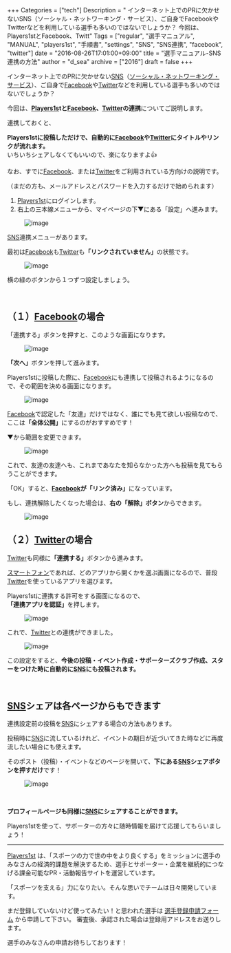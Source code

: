 +++
Categories = ["tech"]
Description = " インターネット上でのPRに欠かせないSNS（ソーシャル・ネットワーキング・サービス）、ご自身でFacebookやTwitterなどを利用している選手も多いのではないでしょうか？  今回は、Players1stとFacebook、Twitt"
Tags = ["regular", "選手マニュアル", "MANUAL", "players1st", "手順書", "settings", "SNS", "SNS連携", "facebook", "twitter"]
date = "2016-08-26T17:01:00+09:00"
title = "選手マニュアル-SNS連携の方法"
author = "d_sea"
archive = ["2016"]
draft = false
+++

<body>
<p>インターネット上でのPRに欠かせない<a class="keyword" href="http://d.hatena.ne.jp/keyword/SNS">SNS</a>（<a class="keyword" href="http://d.hatena.ne.jp/keyword/%A5%BD%A1%BC%A5%B7%A5%E3%A5%EB%A1%A6%A5%CD%A5%C3%A5%C8%A5%EF%A1%BC%A5%AD%A5%F3%A5%B0%A1%A6%A5%B5%A1%BC%A5%D3%A5%B9">ソーシャル・ネットワーキング・サービス</a>）、ご自身で<a class="keyword" href="http://d.hatena.ne.jp/keyword/Facebook">Facebook</a>や<a class="keyword" href="http://d.hatena.ne.jp/keyword/Twitter">Twitter</a>などを利用している選手も多いのではないでしょうか？</p>


<p>今回は、<b><a href="https://players1.st/">Players1s</a>tと<a class="keyword" href="http://d.hatena.ne.jp/keyword/Facebook">Facebook</a>、<a class="keyword" href="http://d.hatena.ne.jp/keyword/Twitter">Twitter</a>の連携</b>についてご説明します。</p>


<p>連携しておくと、

<b>Players1stに投稿しただけで、自動的に<a class="keyword" href="http://d.hatena.ne.jp/keyword/Facebook">Facebook</a>や<a class="keyword" href="http://d.hatena.ne.jp/keyword/Twitter">Twitter</a>にタイトルやリンクが流れます。</b><br>いちいちシェアしなくてもいいので、楽になりますよ👍</p>


<p>なお、すでに<a class="keyword" href="http://d.hatena.ne.jp/keyword/Facebook">Facebook</a>、または<a class="keyword" href="http://d.hatena.ne.jp/keyword/Twitter">Twitter</a>をご利用されている方向けの説明です。<br></p>


<p>（まだの方も、メールアドレスとパスワードを入力するだけで始められます）</p>





<ol>
<li>
<a href="https://players1.st/">Players1st</a>にログインします。<br>
</li>
<li>右上の三本線メニューから、マイページの下▼にある「設定」へ進みます。</li>
</ol>


<p><figure data-orig-width="360" data-orig-height="400" class="tmblr-full"><img src="https://cdn-ak.f.st-hatena.com/images/fotolife/d/d_sea/20180823/20180823110552.png" alt="image" data-orig-width="360" data-orig-height="400"></figure></p>
<p><a class="keyword" href="http://d.hatena.ne.jp/keyword/SNS">SNS</a>連携メニューがあります。</p>
<p>最初は<a class="keyword" href="http://d.hatena.ne.jp/keyword/Facebook">Facebook</a>も<a class="keyword" href="http://d.hatena.ne.jp/keyword/Twitter">Twitter</a>も<b>「リンクされていません」</b>の状態です。</p>
<figure data-orig-width="720" data-orig-height="1116" class="tmblr-full"><img src="https://cdn-ak.f.st-hatena.com/images/fotolife/d/d_sea/20180823/20180823110510.jpg" alt="image" data-orig-width="720" data-orig-height="1116"></figure><p>横の緑のボタンから１つずつ設定しましょう。</p>
<p><br></p>
<h2>（１）<a class="keyword" href="http://d.hatena.ne.jp/keyword/Facebook">Facebook</a>の場合</h2>
<p>「連携する」ボタンを押すと、このような画面になります。</p>
<figure data-orig-width="720" data-orig-height="1108" class="tmblr-full"><img src="https://cdn-ak.f.st-hatena.com/images/fotolife/d/d_sea/20180823/20180823110633.jpg" alt="image" data-orig-width="720" data-orig-height="1108"></figure><p><b>「次へ」</b>ボタンを押して進みます。</p>
<p>Players1stに投稿した際に、<a class="keyword" href="http://d.hatena.ne.jp/keyword/Facebook">Facebook</a>にも連携して投稿されるようになるので、その範囲を決める画面になります。</p>
<figure data-orig-width="720" data-orig-height="1132" class="tmblr-full"><img src="https://cdn-ak.f.st-hatena.com/images/fotolife/d/d_sea/20180823/20180823111300.jpg" alt="image" data-orig-width="720" data-orig-height="1132"></figure><p><a class="keyword" href="http://d.hatena.ne.jp/keyword/Facebook">Facebook</a>で認定した「友達」だけではなく、誰にでも見て欲しい投稿なので、ここは<b>「全体公開」</b>にするのがおすすめです！</p>
<p>▼から範囲を変更できます。</p>
<figure data-orig-width="714" data-orig-height="1124" class="tmblr-full"><img src="https://cdn-ak.f.st-hatena.com/images/fotolife/d/d_sea/20180823/20180823110058.jpg" alt="image" data-orig-width="714" data-orig-height="1124"></figure><p>これで、友達の友達へも、これまであなたを知らなかった方へも投稿を見てもらうことができます。</p>
<p>「OK」すると、<b><a class="keyword" href="http://d.hatena.ne.jp/keyword/Facebook">Facebook</a>が「リンク済み」</b>になっています。</p>
<p>もし、連携解除したくなった場合は、<b>右の「解除」ボタン</b>からできます。</p>
<figure data-orig-width="720" data-orig-height="1228" class="tmblr-full"><img src="https://cdn-ak.f.st-hatena.com/images/fotolife/d/d_sea/20180823/20180823110444.jpg" alt="image" data-orig-width="720" data-orig-height="1228"></figure><h2>（２）<a class="keyword" href="http://d.hatena.ne.jp/keyword/Twitter">Twitter</a>の場合</h2>
<p><a class="keyword" href="http://d.hatena.ne.jp/keyword/Twitter">Twitter</a>も同様に<b>「連携する」</b>ボタンから進みます。</p>
<p><a class="keyword" href="http://d.hatena.ne.jp/keyword/%A5%B9%A5%DE%A1%BC%A5%C8%A5%D5%A5%A9%A5%F3">スマートフォン</a>であれば、どのアプリから開くかを選ぶ画面になるので、普段<a class="keyword" href="http://d.hatena.ne.jp/keyword/Twitter">Twitter</a>を使っているアプリを選びます。</p>
<p>Players1stに連携する許可をする画面になるので、<br><b>「連携アプリを認証」</b>を押します。</p>
<figure data-orig-width="720" data-orig-height="1114" class="tmblr-full"><img src="https://cdn-ak.f.st-hatena.com/images/fotolife/d/d_sea/20180823/20180823110601.jpg" alt="image" data-orig-width="720" data-orig-height="1114"></figure><p>これで、<a class="keyword" href="http://d.hatena.ne.jp/keyword/Twitter">Twitter</a>との連携ができました。</p>
<figure data-orig-width="720" data-orig-height="1114" class="tmblr-full"><img src="https://cdn-ak.f.st-hatena.com/images/fotolife/d/d_sea/20180823/20180823110527.jpg" alt="image" data-orig-width="720" data-orig-height="1114"></figure><p>この設定をすると、<b>今後の投稿・イベント作成・サポーターズクラブ作成、スターをつけた時に自動的に<a class="keyword" href="http://d.hatena.ne.jp/keyword/SNS">SNS</a>にも投稿されます。</b></p>
<p><b><br></b></p>
<h2>
<a class="keyword" href="http://d.hatena.ne.jp/keyword/SNS">SNS</a>シェアは各ページからもできます</h2>
<p>連携設定前の投稿を<a class="keyword" href="http://d.hatena.ne.jp/keyword/SNS">SNS</a>にシェアする場合の方法もあります。</p>
<p>投稿時に<a class="keyword" href="http://d.hatena.ne.jp/keyword/SNS">SNS</a>に流しているけれど、イベントの期日が近づいてきた時などに再度流したい場合にも使えます。</p>
<p>そのポスト（投稿）・イベントなどのページを開いて、<b>下にある<a class="keyword" href="http://d.hatena.ne.jp/keyword/SNS">SNS</a>シェアボタンを押すだけ</b>です！</p>
<figure data-orig-width="361" data-orig-height="619" class="tmblr-full"><img src="https://cdn-ak.f.st-hatena.com/images/fotolife/d/d_sea/20180823/20180823110702.jpg" alt="image" data-orig-width="361" data-orig-height="619"></figure><p><br></p>
<p><b>プロフィールページも同様に<a class="keyword" href="http://d.hatena.ne.jp/keyword/SNS">SNS</a>にシェアすることができます。</b></p>
<p>Players1stを使って、サポーターの方々に随時情報を届けて応援してもらいましょう！</p>
<hr>
<p><a href="https://players1.st/">Players1st</a> は、「スポーツの力で世の中をより良くする」をミッションに選手のみなさんの経済的課題を解決するため、選手とサポーター・企業を継続的につなげる課金可能なPR・活動報告サイトを運営しています。</p>
<p>「スポーツを支える」力になりたい。そんな思いでチームは日々開発しています。</p>
<p>まだ登録していないけど使ってみたい！と思われた選手は <a href="http://t.umblr.com/redirect?z=https%3A%2F%2Fplayers1.st%2F%23form&amp;t=N2QyNWZlNTY1ZTBjNWUyMTM2ODE0M2JkYTk3MjMyYWYzOTBjMjdhNyxmQUE5MmMweQ%3D%3D">選手登録申請フォーム</a> から申請して下さい。 審査後、承認された場合は登録用アドレスをお送りします。</p>
<p>選手のみなさんの申請お待ちしております！</p>
</body>
